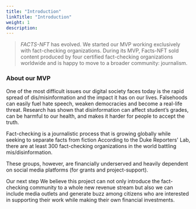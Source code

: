 ```yaml
---
title: "Introduction"
linkTitle: "Introduction"
weight: 1
description:
---
```


> *FACTS-NFT* has evolved. We started our MVP working exclusively with fact-checking organizations. During its MVP, Facts-NFT sold content produced by four certified fact-checking organizations worldwide and is happy to move to a broader community: journalism.

### About our MVP
One of the most difficult issues our digital society faces today is the rapid spread of dis/misinformation and the impact it has on our lives. Falsehoods can easily fuel hate speech, weaken democracies and become a real-life threat. Research has shown that disinformation can affect student’s grades, can be harmful to our health, and makes it harder for people to accept the truth.

Fact-checking is a journalistic process that is growing globally while seeking to separate facts from fiction According to the Duke Reporters' Lab, there are at least 300 fact-checking organizations in the world battling mis/disinformation.

These groups, however, are financially underserved and heavily dependent on social media platforms (for grants and project-support).

Our next step
We believe this project can not only introduce the fact-checking community to a whole new revenue stream but also we can include media outlets and generate buzz among citizens who are interested in supporting their work while making their own financial investments.
